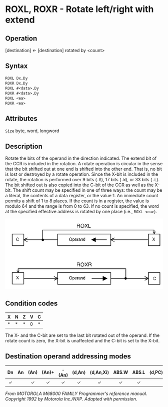 # ROXL, ROXR - Rotate left/right with extend

## Operation
[destination] ← [destination] rotated by \<count\>

## Syntax
```assembly
ROXL Dx,Dy
ROXR Dx,Dy
ROXL #<data>,Dy
ROXR #<data>,Dy
ROXL <ea>
ROXR <ea>
```

## Attributes
`Size` byte, word, longword


## Description
Rotate the bits of the operand in the direction indicated. The
extend bit of the CCR is included in the rotation. A rotate
operation is circular in the sense that the bit shifted out at one
end is shifted into the other end. That is, no bit is lost or destroyed
by a rotate operation. Since the X-bit is included in the rotate, the
rotation is performed over 9 bits (`.B`), 17 bits (`.W`), or 33 bits (`.L`).
The bit shifted out is also copied into the C-bit of the CCR as well
as the X-bit. The shift count may be specified in one of three ways:
the count may be a literal, the contents of a data register,
or the value 1. An immediate count permits a shift of 1 to 8
places. If the count is in a register, the value is modulo 64 and the
range is from 0 to 63. If no count is specified, the word at the
specified effective address is rotated by one place (i.e., `ROXL <ea>`).

![ROXR ROXL schema](roxl_roxr.png)

## Condition codes
|X|N|Z|V|C|
|--|--|--|--|--|
|*|*|*|0|*|

The X- and the C-bit are set to the last bit rotated out of the
operand. If the rotate count is zero, the X-bit is unaffected and
the C-bit is set to the X-bit.

## Destination operand addressing modes
|Dn|An|(An)|(An)+|-(An)|(d,An)|(d,An,Xi)|ABS.W|ABS.L|(d,PC)|(d,PC,Xn)|imm|
|:-:|:-:|:-:|:-:|:-:|:-:|:-:|:-:|:-:|:-:|:-:|:-:|
|✓||✓|✓|✓|✓|✓|✓|✓||||

*From MOTOROLA M68000 FAMILY Programmer's reference manual. Copyright 1992 by Motorola Inc./NXP. Adapted with permission.*